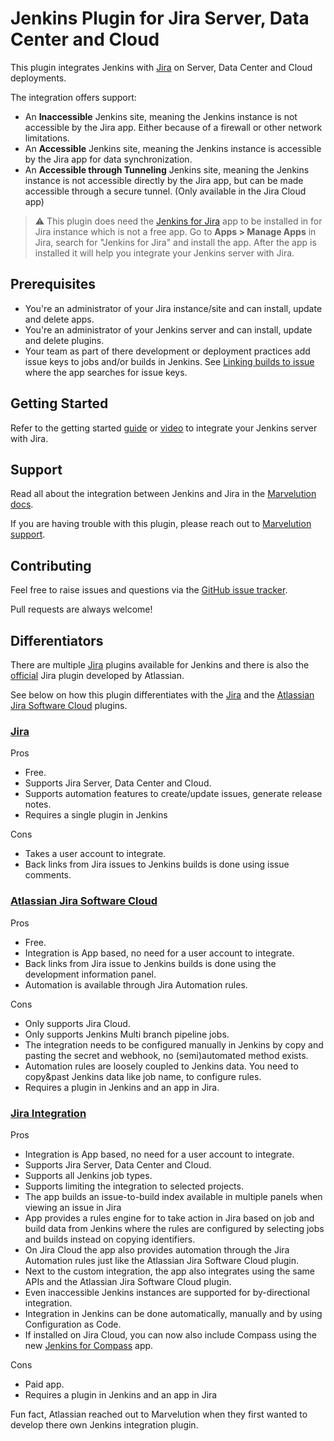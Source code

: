 # Jenkins Plugin for Jira Server, Data Center and Cloud

This plugin integrates Jenkins with [Jira](https://www.atlassian.com/jira) on Server, Data Center and Cloud deployments.

The integration offers support:

* An **Inaccessible** Jenkins site, meaning the Jenkins instance is not accessible by the Jira app. Either because of a firewall or other
  network limitations.
* An **Accessible** Jenkins site, meaning the Jenkins instance is accessible by the Jira app for data synchronization.
* An **Accessible through Tunneling** Jenkins site, meaning the Jenkins instance is not accessible directly by the Jira app, but can be 
  made accessible through a secure tunnel. (Only available in the Jira Cloud app) 

> :warning: This plugin does need
> the [Jenkins for Jira](https://marketplace.atlassian.com/apps/1211376/jenkins-for-jira?tab=overview&hosting=cloud)
> app to be installed in for Jira instance which is not a free app. Go to **Apps > Manage Apps** in Jira, search for "Jenkins
> for Jira" and install the app. After the app is installed it will help you integrate your Jenkins server with Jira.

## Prerequisites

- You're an administrator of your Jira instance/site and can install, update and delete apps.
- You're an administrator of your Jenkins server and can install, update and delete plugins.
- Your team as part of there development or deployment practices add issue keys to jobs and/or builds in Jenkins.
  See [Linking builds to issue](https://docs.marvelution.com/jenkins-for-jira/cloud/data-synchronization/#linking-builds-to-issues) where the app
  searches for issue keys.

## Getting Started

Refer to the getting started [guide](https://docs.marvelution.com/jenkins-for-jira/cloud/) or [video](https://youtu.be/KxlVIJlQ4To) to integrate your
Jenkins server with Jira.

## Support

Read all about the integration between Jenkins and Jira in the [Marvelution docs](https://docs.marvelution.com/jenkins-for-jira/).

If you are having trouble with this plugin, please reach out to [Marvelution support](https://getsupport.marvelution.com/).

## Contributing

Feel free to raise issues and questions via the [GitHub issue tracker](https://github.com/jenkinsci/jira-integration-plugin/issues).

Pull requests are always welcome!

## Differentiators

There are multiple [Jira](https://plugins.jenkins.io/ui/search?query=jira) plugins available for Jenkins and there is also the
[official](https://marketplace.atlassian.com/apps/1227791/jenkins-for-jira-official?hosting=cloud&tab=overview) Jira plugin developed by
Atlassian.

See below on how this plugin differentiates with the [Jira](https://plugins.jenkins.io/jira/) and the
[Atlassian Jira Software Cloud](https://plugins.jenkins.io/atlassian-jira-software-cloud/) plugins.

### [Jira](https://plugins.jenkins.io/jira/)

Pros

- Free.
- Supports Jira Server, Data Center and Cloud.
- Supports automation features to create/update issues, generate release notes.
- Requires a single plugin in Jenkins

Cons

- Takes a user account to integrate.
- Back links from Jira issues to Jenkins builds is done using issue comments.

### [Atlassian Jira Software Cloud](https://plugins.jenkins.io/atlassian-jira-software-cloud/)

Pros

- Free.
- Integration is App based, no need for a user account to integrate.
- Back links from Jira issue to Jenkins builds is done using the development information panel.
- Automation is available through Jira Automation rules.

Cons

- Only supports Jira Cloud.
- Only supports Jenkins Multi branch pipeline jobs.
- The integration needs to be configured manually in Jenkins by copy and pasting the secret and webhook, no (semi)automated method exists.
- Automation rules are loosely coupled to Jenkins data. You need to copy&past Jenkins data like job name, to configure rules.
- Requires a plugin in Jenkins and an app in Jira.

### [Jira Integration](https://marketplace.atlassian.com/apps/1211376/jenkins-for-jira?tab=overview&hosting=cloud)

Pros

- Integration is App based, no need for a user account to integrate.
- Supports Jira Server, Data Center and Cloud.
- Supports all Jenkins job types.
- Supports limiting the integration to selected projects.
- The app builds an issue-to-build index available in multiple panels when viewing an issue in Jira
- App provides a rules engine for to take action in Jira based on job and build data from Jenkins where the rules are configured by
  selecting jobs and builds instead on copying identifiers.
- On Jira Cloud the app also provides automation through the Jira Automation rules just like the Atlassian Jira Software Cloud plugin.
- Next to the custom integration, the app also integrates using the same APIs and the Atlassian Jira Software Cloud plugin.
- Even inaccessible Jenkins instances are supported for by-directional integration.
- Integration in Jenkins can be done automatically, manually and by using Configuration as Code.
- If installed on Jira Cloud, you can now also include Compass using the new [Jenkins for Compass](https://marketplace.atlassian.com/apps/1234756/jenkins-for-compass?tab=overview&hosting=cloud) app.

Cons

- Paid app.
- Requires a plugin in Jenkins and an app in Jira

Fun fact, Atlassian reached out to Marvelution when they first wanted to develop there own Jenkins integration plugin.
